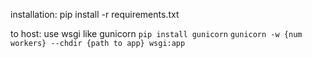 installation:
pip install -r requirements.txt

to host:
use wsgi like gunicorn
`pip install gunicorn`
`gunicorn -w {num workers} --chdir {path to app} wsgi:app`
